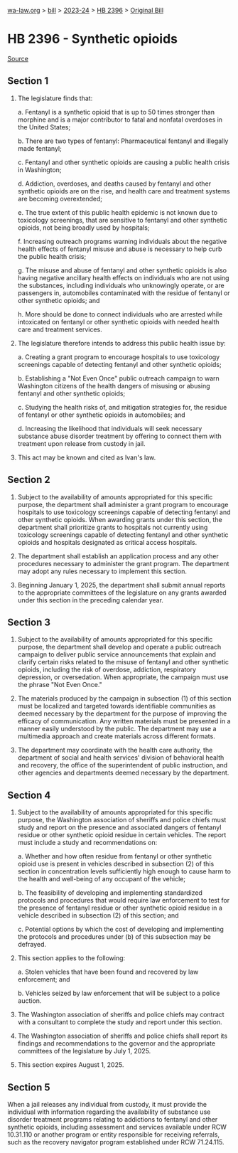 [wa-law.org](/) > [bill](/bill/) > [2023-24](/bill/2023-24/) > [HB 2396](/bill/2023-24/hb/2396/) > [Original Bill](/bill/2023-24/hb/2396/1/)

# HB 2396 - Synthetic opioids

[Source](http://lawfilesext.leg.wa.gov/biennium/2023-24/Pdf/Bills/House%20Bills/2396.pdf)

## Section 1
1. The legislature finds that:

    a. Fentanyl is a synthetic opioid that is up to 50 times stronger than morphine and is a major contributor to fatal and nonfatal overdoses in the United States;

    b. There are two types of fentanyl: Pharmaceutical fentanyl and illegally made fentanyl;

    c. Fentanyl and other synthetic opioids are causing a public health crisis in Washington;

    d. Addiction, overdoses, and deaths caused by fentanyl and other synthetic opioids are on the rise, and health care and treatment systems are becoming overextended;

    e. The true extent of this public health epidemic is not known due to toxicology screenings, that are sensitive to fentanyl and other synthetic opioids, not being broadly used by hospitals;

    f. Increasing outreach programs warning individuals about the negative health effects of fentanyl misuse and abuse is necessary to help curb the public health crisis;

    g. The misuse and abuse of fentanyl and other synthetic opioids is also having negative ancillary health effects on individuals who are not using the substances, including individuals who unknowingly operate, or are passengers in, automobiles contaminated with the residue of fentanyl or other synthetic opioids; and

    h. More should be done to connect individuals who are arrested while intoxicated on fentanyl or other synthetic opioids with needed health care and treatment services.

2. The legislature therefore intends to address this public health issue by:

    a. Creating a grant program to encourage hospitals to use toxicology screenings capable of detecting fentanyl and other synthetic opioids;

    b. Establishing a "Not Even Once" public outreach campaign to warn Washington citizens of the health dangers of misusing or abusing fentanyl and other synthetic opioids;

    c. Studying the health risks of, and mitigation strategies for, the residue of fentanyl or other synthetic opioids in automobiles; and

    d. Increasing the likelihood that individuals will seek necessary substance abuse disorder treatment by offering to connect them with treatment upon release from custody in jail.

3. This act may be known and cited as Ivan's law.

## Section 2
1. Subject to the availability of amounts appropriated for this specific purpose, the department shall administer a grant program to encourage hospitals to use toxicology screenings capable of detecting fentanyl and other synthetic opioids. When awarding grants under this section, the department shall prioritize grants to hospitals not currently using toxicology screenings capable of detecting fentanyl and other synthetic opioids and hospitals designated as critical access hospitals.

2. The department shall establish an application process and any other procedures necessary to administer the grant program. The department may adopt any rules necessary to implement this section.

3. Beginning January 1, 2025, the department shall submit annual reports to the appropriate committees of the legislature on any grants awarded under this section in the preceding calendar year.

## Section 3
1. Subject to the availability of amounts appropriated for this specific purpose, the department shall develop and operate a public outreach campaign to deliver public service announcements that explain and clarify certain risks related to the misuse of fentanyl and other synthetic opioids, including the risk of overdose, addiction, respiratory depression, or oversedation. When appropriate, the campaign must use the phrase "Not Even Once."

2. The materials produced by the campaign in subsection (1) of this section must be localized and targeted towards identifiable communities as deemed necessary by the department for the purpose of improving the efficacy of communication. Any written materials must be presented in a manner easily understood by the public. The department may use a multimedia approach and create materials across different formats.

3. The department may coordinate with the health care authority, the department of social and health services' division of behavioral health and recovery, the office of the superintendent of public instruction, and other agencies and departments deemed necessary by the department.

## Section 4
1. Subject to the availability of amounts appropriated for this specific purpose, the Washington association of sheriffs and police chiefs must study and report on the presence and associated dangers of fentanyl residue or other synthetic opioid residue in certain vehicles. The report must include a study and recommendations on:

    a. Whether and how often residue from fentanyl or other synthetic opioid use is present in vehicles described in subsection (2) of this section in concentration levels sufficiently high enough to cause harm to the health and well-being of any occupant of the vehicle;

    b. The feasibility of developing and implementing standardized protocols and procedures that would require law enforcement to test for the presence of fentanyl residue or other synthetic opioid residue in a vehicle described in subsection (2) of this section; and

    c. Potential options by which the cost of developing and implementing the protocols and procedures under (b) of this subsection may be defrayed.

2. This section applies to the following:

    a. Stolen vehicles that have been found and recovered by law enforcement; and

    b. Vehicles seized by law enforcement that will be subject to a police auction.

3. The Washington association of sheriffs and police chiefs may contract with a consultant to complete the study and report under this section.

4. The Washington association of sheriffs and police chiefs shall report its findings and recommendations to the governor and the appropriate committees of the legislature by July 1, 2025.

5. This section expires August 1, 2025.

## Section 5
When a jail releases any individual from custody, it must provide the individual with information regarding the availability of substance use disorder treatment programs relating to addictions to fentanyl and other synthetic opioids, including assessment and services available under RCW 10.31.110 or another program or entity responsible for receiving referrals, such as the recovery navigator program established under RCW 71.24.115.
